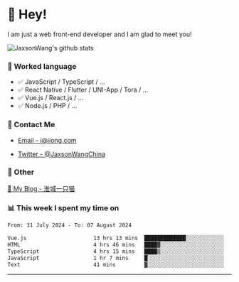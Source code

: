# 👋 Hey!

I am just a web front-end developer and I am glad to meet you!

![JaxsonWang's github stats](https://github-readme-stats.vercel.app/api?username=JaxsonWang&&show_icons=true&&title_color=1abc9c&&icon_color=1abc9c)


### 📝 Worked language

- ✅ JavaScript / TypeScript / ...
- ✅ React Native / Flutter / UNI-App / Tora / ...
- ✅ Vue.js / React.js / ...
- ✅ Node.js / PHP / ...

### 📮 Contact Me

- [Email - i@iiong.com](mailto:i@iiong.com)

- [Twitter - @JaxsonWangChina](https://twitter.com/JaxsonWangChina)

### 🤪 Other

[📌 My Blog - 淮城一只猫](https://iiong.com)

### 📊 This week I spent my time on

<!--START_SECTION:waka-->

```txt
From: 31 July 2024 - To: 07 August 2024

Vue.js                     13 hrs 13 mins  █████████████░░░░░░░░░░░░   51.75 %
HTML                       4 hrs 46 mins   ████▓░░░░░░░░░░░░░░░░░░░░   18.69 %
TypeScript                 4 hrs 15 mins   ████▒░░░░░░░░░░░░░░░░░░░░   16.67 %
JavaScript                 1 hr 7 mins     █░░░░░░░░░░░░░░░░░░░░░░░░   04.41 %
Text                       41 mins         ▓░░░░░░░░░░░░░░░░░░░░░░░░   02.72 %
```

<!--END_SECTION:waka-->

---
